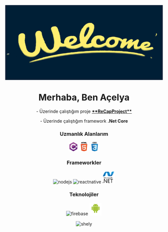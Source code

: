 <img align="center" src="https://github.com/AcelyaTutal07/AcelyaTutal07/blob/main/8c9a079986a4ce112882fea6db3ffdee.gif" alt = "hi" width="100%" height=240>
<h1 align="center">Merhaba, Ben Açelya</h1>

<p align="center">- Üzerinde çalıştığım proje <a href="https://github.com/AcelyaTutal07/ReCarProject"><b>**ReCapProject**</b></a></p>
<p align="center">- Üzerinde çalıştığım framework <b>.Net Core</b></p>

<h3 align="center">Uzmanlık Alanlarım</h3>
<p align="center">
<img src="https://raw.githubusercontent.com/devicons/devicon/master/icons/csharp/csharp-original.svg" alt="c#" width="30" height="30"/> 
<img src="https://raw.githubusercontent.com/devicons/devicon/master/icons/html5/html5-original-wordmark.svg" alt="html5" width="30" height="30"/> 
<img src="https://raw.githubusercontent.com/devicons/devicon/master/icons/css3/css3-original-wordmark.svg" alt="css3" width="30" height="30"/> 
</p>

<h3 align="center">Frameworkler</h3>
<p align="center">
<img src="https://upload.wikimedia.org/wikipedia/commons/d/d9/Node.js_logo.svg" alt="nodejs" width="30" height="30"/>  
<img src="https://reactnative.dev/img/header_logo.svg" alt="reactnative" alt="reactnative" width="30" height="30"/> 
<img src="https://raw.githubusercontent.com/devicons/devicon/master/icons/dot-net/dot-net-original-wordmark.svg" alt="dotnet" width="40" height="40"/>
</p>

<h3 align="center">Teknolojiler</h3>
<p align="center">
<img src="https://www.vectorlogo.zone/logos/firebase/firebase-icon.svg" alt="firebase" width="30" height="30"/>
<img src="https://raw.githubusercontent.com/devicons/devicon/master/icons/android/android-original-wordmark.svg" alt="android" width="40" height="40"/>
</p>

<p align="center"><img align="center" src="https://github-readme-stats.vercel.app/api/top-langs/?username=AcelyaTutal07&layout=compact" alt="shely"/></p>

